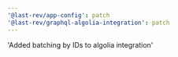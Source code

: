 ```yaml
---
'@last-rev/app-config': patch
'@last-rev/graphql-algolia-integration': patch
---
```


'Added batching by IDs to algolia integration'
